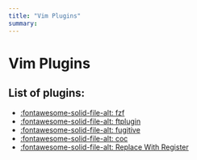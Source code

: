 ```yaml
---
title: "Vim Plugins"
summary:
---
```


Vim Plugins
===

List of plugins:
---

- [:fontawesome-solid-file-alt: fzf](fzf.md)
- [:fontawesome-solid-file-alt: ftplugin](ftplugin.md)
- [:fontawesome-solid-file-alt: fugitive](fugitive.md)
- [:fontawesome-solid-file-alt: coc](coc/index.md)
- [:fontawesome-solid-file-alt: Replace With Register](replace-with-register.md)

